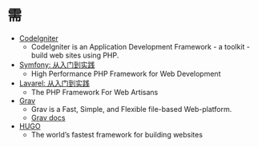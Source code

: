 # 需

- [CodeIgniter](https://codeigniter.com/user_guide/)
  - CodeIgniter is an Application Development Framework - a toolkit - build web sites using PHP.
- [Symfony: 从入门到实践](SYMFONY.md)
  - High Performance PHP Framework for Web Development
- [Lavarel: 从入门到实践](Lavarel.md) 
  - The PHP Framework For Web Artisans
- [Grav](https://getgrav.org/) 
  - Grav is a Fast, Simple, and Flexible file-based Web-platform.
  - [Grav docs](https://learn.getgrav.org/)
- [HUGO](https://gohugo.io/)
  - The world’s fastest framework for building websites